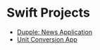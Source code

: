 # Swift Projects

<ul>
  <li>
    <a href="https://github.com/Harshul-18/iOSProjectsA/tree/main/Dupple">
      Dupple: News Application
    </a>
  </li>
  <li>
    <a href="https://github.com/Harshul-18/SwiftProjects/tree/main/UnitConversion">
      Unit Conversion App
    </a>
  </li>
</ul>
